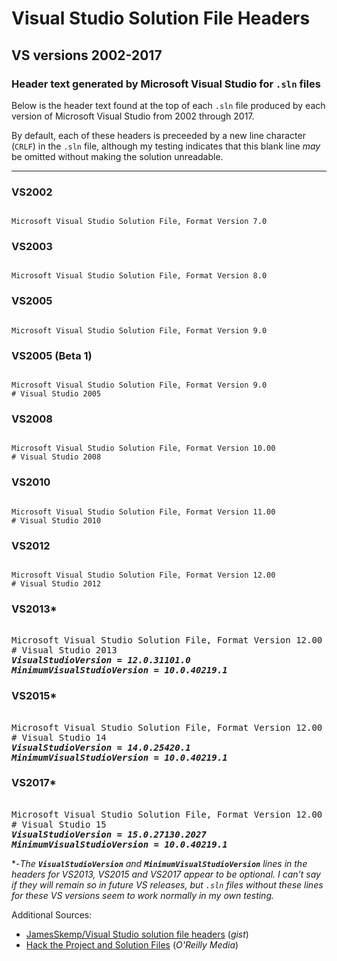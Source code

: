 # Visual Studio Solution File Headers
## VS versions 2002-2017
### Header text generated by Microsoft Visual Studio for `.sln` files

Below is the header text found at the top of each `.sln` file produced by each version of Microsoft Visual Studio from 2002 through 2017.

By default, each of these headers is preceeded by a new line character (`CRLF`) in the `.sln` file, although my testing indicates that this blank line _may_ be omitted without making the solution unreadable.

---

### VS2002
```

Microsoft Visual Studio Solution File, Format Version 7.0
```

### VS2003
```

Microsoft Visual Studio Solution File, Format Version 8.0
```

### VS2005
```

Microsoft Visual Studio Solution File, Format Version 9.0
```

### VS2005 (Beta 1)
```

Microsoft Visual Studio Solution File, Format Version 9.0
# Visual Studio 2005
```

### VS2008
```

Microsoft Visual Studio Solution File, Format Version 10.00
# Visual Studio 2008
```

### VS2010
```

Microsoft Visual Studio Solution File, Format Version 11.00
# Visual Studio 2010
```

### VS2012
```

Microsoft Visual Studio Solution File, Format Version 12.00
# Visual Studio 2012
```

### VS2013*
<pre>

Microsoft Visual Studio Solution File, Format Version 12.00
# Visual Studio 2013
<i><b>VisualStudioVersion = 12.0.31101.0</b></i>
<i><b>MinimumVisualStudioVersion = 10.0.40219.1</b></i>
</pre>

### VS2015*
<pre>

Microsoft Visual Studio Solution File, Format Version 12.00
# Visual Studio 14
<i><b>VisualStudioVersion = 14.0.25420.1</b></i>
<i><b>MinimumVisualStudioVersion = 10.0.40219.1</b></i>
</pre>

### VS2017*
<pre>

Microsoft Visual Studio Solution File, Format Version 12.00
# Visual Studio 15
<i><b>VisualStudioVersion = 15.0.27130.2027</b></i>
<i><b>MinimumVisualStudioVersion = 10.0.40219.1</b></i>
</pre>

*-_The **`VisualStudioVersion`** and **`MinimumVisualStudioVersion`** lines in the headers for VS2013, VS2015 and VS2017 appear to be optional. I can't say if they will remain so in future VS releases, but `.sln` files without these lines for these VS versions seem to work normally in my own testing._

Additional Sources:
* [JamesSkemp/Visual Studio solution file headers](https://gist.github.com/JamesSkemp/bbe17351ecdf6b1d6e07) (_gist_)
* [Hack the Project and Solution Files](http://www.onjava.com/pub/a/dotnet/excerpt/vshacks_chap1/index.html?page=4) (_O'Reilly Media_)
